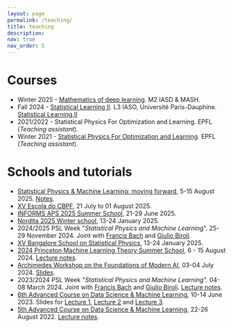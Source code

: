 ```yaml
---
layout: page
permalink: /teaching/
title: teaching
description:
nav: true
nav_order: 5
---
```


# **Courses**

- Winter 2025 - [Mathematics of deep learning](/teaching/iasd2025). M2 IASD & MASH. 
- Fall 2024 - [Statistical Learning II](/teaching/iaso2024). L3 IASO, Université Paris-Dauphine. [Statistical Learning II](/teaching/iaso2024)
- 2021/2022 - Statistical Physics For Optimization and Learning. EPFL (*Teaching assistant*).
- Winter 2021 - [Statistical Physics For Optimization and Learning](https://sphinxteam.github.io/EPFLDoctoralLecture2021/). EPFL (*Teaching assistant*). 

# **Schools and tutorials**

- [Statistical Physics & Machine Learning: moving forward](https://cargese2025.github.io/), 5-15 August 2025. [Notes](/assets/pdf/cargese2025.pdf).
- [XV Escola do CBPF](https://escola.cbpf.br/cursos/fisica-estatistica-machine-learning), 21 July to 01 August 2025.
- [INFORMS APS 2025 Summer School](https://informs-aps.isye.gatech.edu/summer-school/speakers), 21-29 June 2025.
- [Nordita 2025 Winter school](https://indico.fysik.su.se/event/8856/), 13-24 January 2025.
- 2024/2025 PSL Week "*Statistical Physics and Machine Learning*". 25-29 November 2024. Joint with [Francis Bach](https://www.di.ens.fr/~fbach/) and [Giulio Biroli](https://www.lpens.ens.psl.eu/giulio-biroli/). 
- [XV Bangalore School on Statistical Physics](https://www.icts.res.in/program/bssp2024), 13-24 January 2025.
- [2024 Princeton Machine Learning Theory Summer School](https://mlschool.princeton.edu/previous), 6 - 15 August 2024. [Lecture notes](/assets/pdf/NotesPrinceton_BL.pdf).
-  [Archimedes Workshop on the Foundations of Modern AI](https://www.corelab.ntua.gr/aifoundations2024/), 03-04 July 2024. [Slides](/assets/pdf/archimedes2024.pdf).
- 2023/2024 PSL Week "*Statistical Physics and Machine Learning*". 04-08 March 2024. Joint with [Francis Bach](https://www.di.ens.fr/~fbach/) and [Giulio Biroli](https://www.lpens.ens.psl.eu/giulio-biroli/). [Lecture notes](/assets/pdf/psl_week_notes_sgd.pdf).
- [6th Advanced Course on Data Science & Machine Learning](https://acdl2023.icas.cc/), 10-14 June 2023. Slides for [Lecture 1](/assets/pdf/slides_acdl2023_L1.pdf), [Lecture 2](/assets/pdf/slides_acdl2023_L2.pdf) and [Lecture 3](/assets/pdf/slides_acdl2023_L3.pdf).
- [5th Advanced Course on Data Science & Machine Learning](https://acdl2022.icas.cc/), 22-26 August 2022. [Lecture notes](/assets/pdf/notes_acdl2022.pdf). 
